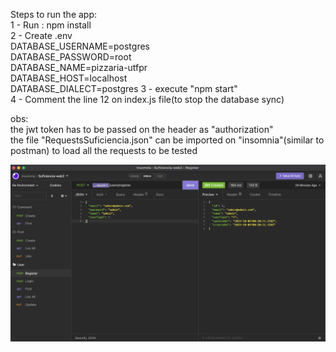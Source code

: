 Steps to run the app:  
1 - Run : npm install  
2 - Create .env  
    DATABASE_USERNAME=postgres  
    DATABASE_PASSWORD=root  
    DATABASE_NAME=pizzaria-utfpr  
    DATABASE_HOST=localhost  
    DATABASE_DIALECT=postgres 
3 - execute "npm start"  
4 - Comment the line 12 on index.js file(to stop the database sync)  
  
obs:   
    the jwt token has to be passed on the header as "authorization"  
    the file "RequestsSuficiencia.json" can be imported on "insomnia"(similar to postman) to load all the requests to be tested
  

  ![alt text](https://github.com/phelipeW/suficiencia-web2/blob/main/insomnia.png?raw=true)